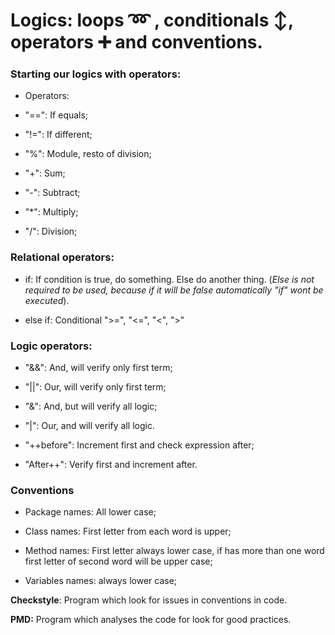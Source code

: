 # Logics: loops :loop: , conditionals :arrow_up_down:,  operators :heavy_plus_sign: and conventions. 

### Starting our logics with operators:

- Operators:

- "==": If equals;
- "!=": If different;
- "%": Module, resto of division;
- "+": Sum;
- "-": Subtract;
- "*": Multiply;
- "/": Division;



### Relational operators:

- if: If condition is true, do something. Else do another thing. (_Else is not required to be used, because if it will be false automatically "if" wont be executed_).

- else if: Conditional ">=", "<=", "<", ">"



### Logic operators:

- "&&": And, will verify only first term;
- "||": Our, will verify only first term;
- "&": And, but will verify all logic;
- "|": Our, and will verify all logic.

- "++before": Increment first and check expression after;
- "After++": Verify first and increment after.



### Conventions

- Package names: All lower case;

- Class names: First letter from each word is upper;
- Method names: First letter always lower case, if has more than one word first letter of second word will be upper case;
- Variables names: always lower case;



**Checkstyle**: Program which look for issues in conventions in  code.

**PMD:** Program which analyses the code for look for good practices.

